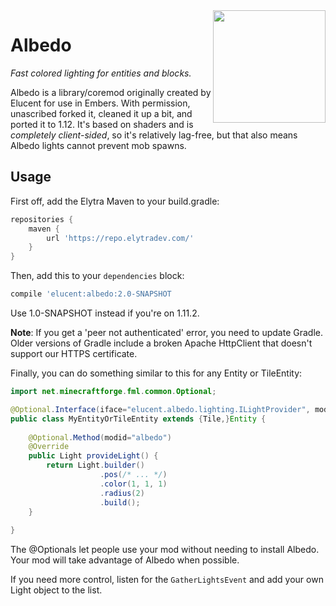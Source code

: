 <img src="https://raw.githubusercontent.com/elytra/Albedo/1.12/doc/logo.png" align="right" width="180px"/>

# Albedo

*Fast colored lighting for entities and blocks.*

Albedo is a library/coremod originally created by Elucent for use in Embers.
With permission, unascribed forked it, cleaned it up a bit, and ported it to
1.12. It's based on shaders and is *completely client-sided*, so it's relatively
lag-free, but that also means Albedo lights cannot prevent mob spawns.

## Usage

First off, add the Elytra Maven to your build.gradle:

```gradle
repositories {
	maven {
		url 'https://repo.elytradev.com/'
	}
}
```

Then, add this to your `dependencies` block:

```gradle
compile 'elucent:albedo:2.0-SNAPSHOT
```

Use 1.0-SNAPSHOT instead if you're on 1.11.2.

**Note**: If you get a 'peer not authenticated' error, you need to update
Gradle. Older versions of Gradle include a broken Apache HttpClient that doesn't
support our HTTPS certificate.

Finally, you can do something similar to this for any Entity or TileEntity:

```java
import net.minecraftforge.fml.common.Optional;

@Optional.Interface(iface="elucent.albedo.lighting.ILightProvider", modid="albedo")
public class MyEntityOrTileEntity extends {Tile,}Entity {
	
	@Optional.Method(modid="albedo")
	@Override
	public Light provideLight() {
		return Light.builder()
					.pos(/* ... */)
					.color(1, 1, 1)
					.radius(2)
					.build();
	}
	
}

```

The @Optionals let people use your mod without needing to install Albedo.
Your mod will take advantage of Albedo when possible.

If you need more control, listen for the `GatherLightsEvent` and add your own
Light object to the list.
